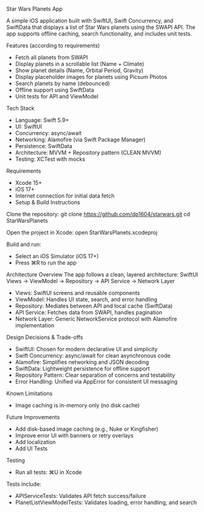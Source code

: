 
Star Wars Planets App

A simple iOS application built with SwiftUI, Swift Concurrency, and SwiftData that displays a list of Star Wars planets using the SWAPI API. The app supports offline caching, search functionality, and includes unit tests.

Features (according to requirements)
- Fetch all planets from SWAPI
- Display planets in a scrollable list (Name + Climate)
- Show planet details (Name, Orbital Period, Gravity)
- Display placeholder images for planets using Picsum Photos
- Search planets by name (debounced)
- Offline support using SwiftData
- Unit tests for API and ViewModel

Tech Stack
- Language: Swift 5.9+
- UI: SwiftUI
- Concurrency: async/await
- Networking: Alamofire (via Swift Package Manager)
- Persistence: SwiftData
- Architecture: MVVM + Repository pattern (CLEAN MVVM)
- Testing: XCTest with mocks

Requirements
- Xcode 15+
- iOS 17+
- Internet connection for initial data fetch
- Setup & Build Instructions

Clone the repository:
git clone https://github.com/dp1604/starwars.git
cd StarWarsPlanets

Open the project in Xcode:
open StarWarsPlanets.xcodeproj

Build and run:
- Select an iOS Simulator (iOS 17+)
- Press ⌘R to run the app

Architecture Overview
The app follows a clean, layered architecture:
SwiftUI Views → ViewModel → Repository → API Service → Network Layer

- Views: SwiftUI screens and reusable components
- ViewModel: Handles UI state, search, and error handling
- Repository: Mediates between API and local cache (SwiftData)
- API Service: Fetches data from SWAPI, handles pagination
- Network Layer: Generic NetworkService protocol with Alamofire implementation

Design Decisions & Trade-offs
- SwiftUI: Chosen for modern declarative UI and simplicity
- Swift Concurrency: async/await for clean asynchronous code
- Alamofire: Simplifies networking and JSON decoding
- SwiftData: Lightweight persistence for offline support
- Repository Pattern: Clear separation of concerns and testability
- Error Handling: Unified via AppError for consistent UI messaging

Known Limitations
- Image caching is in-memory only (no disk cache)

Future Improvements
- Add disk-based image caching (e.g., Nuke or Kingfisher)
- Improve error UI with banners or retry overlays
- Add localization
- Add UI Tests

Testing
- Run all tests:
⌘U in Xcode

Tests include:
- APIServiceTests: Validates API fetch success/failure
- PlanetListViewModelTests: Validates loading, error handling, and search

